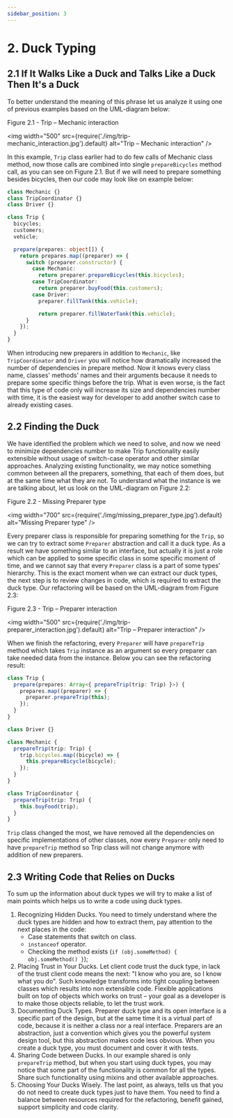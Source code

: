 ```yaml
---
sidebar_position: 3
---
```


# 2. Duck Typing

## 2.1 If It Walks Like a Duck and Talks Like a Duck Then It's a Duck

To better understand the meaning of this phrase let us analyze it using one of previous examples based on the UML-diagram below: 

Figure 2.1 - Trip – Mechanic interaction

<img
    width="500"
    src={require('./img/trip-mechanic_interaction.jpg').default}
    alt="Trip – Mechanic interaction"
/>

In this example, `Trip` class earlier had to do few calls of Mechanic class method, now those calls are combined into single `prepareBicycles` method call, as you can see on Figure 2.1. But if we will need to prepare something besides bicycles, then our code may look like on example below:

```ts title="Listing 2.1"
class Mechanic {}
class TripCoordinator {}
class Driver {}

class Trip {
  bicycles;
  customers;
  vehicle;

  prepare(prepares: object[]) {
    return prepares.map((preparer) => {
      switch (preparer.constructor) {
        case Mechanic:
          return preparer.prepareBicycles(this.bicycles);
        case TripCoordinator:
          return preparer.buyFood(this.customers);
        case Driver:
          preparer.fillTank(this.vehicle);

          return preparer.fillWaterTank(this.vehicle);
      }
    });
  }
}
```

When introducing new preparers in addition to `Mechanic`, like `TripCoordinator` and `Driver` you will notice how dramatically increased the number of dependencies in prepare method. Now it knows every class name, classes' methods' names and their arguments because it needs to prepare some specific things before the trip. What is even worse, is the fact that this type of code only will increase its size and dependencies number with time, it is the easiest way for developer to add another switch case to already existing cases.

## 2.2 Finding the Duck

We have identified the problem which we need to solve, and now we need to minimize dependencies number to make Trip functionality easily extensible without usage of switch-case operator and other similar approaches. Analyzing existing functionality, we may notice something common between all the preparers, something, that each of them does, but at the same time what they are not. To understand what the instance is we are talking about, let us look on the UML-diagram on Figure 2.2:

Figure 2.2 - Missing Preparer type

<img
    width="700"
    src={require('./img/missing_preparer_type.jpg').default}
    alt="Missing Preparer type"
/>

Every preparer class is responsible for preparing something for the `Trip`, so we can try to extract some `Preparer` abstraction and call it a duck type. As a result we have something similar to an interface, but actually it is just a role which can be applied to some specific class in some specific moment of time, and we cannot say that every `Preparer` class is a part of some types' hierarchy. This is the exact moment when we can extract our duck types, the next step is to review changes in code, which is required to extract the duck type. Our refactoring will be based on the UML-diagram from Figure 2.3:

Figure 2.3 - Trip – Preparer interaction

<img
    width="500"
    src={require('./img/trip-preparer_interaction.jpg').default}
    alt="Trip – Preparer interaction"
/>

When we finish the refactoring, every `Preparer` will have `prepareTrip` method which takes `Trip` instance as an argument so every preparer can take needed data from the instance. Below you can see the refactoring result:

```ts title="Listing 2.2"
class Trip {
  prepare(prepares: Array<{ prepareTrip(trip: Trip) }>) {
    prepares.map((preparer) => {
      preparer.prepareTrip(this);
    });
  }
}

class Driver {}

class Mechanic {
  prepareTrip(trip: Trip) {
    trip.bicycles.map((bicycle) => {
      this.prepareBicycle(bicycle);
    });
  }
}

class TripCoordinator {
  prepareTrip(trip: Trip) {
    this.buyFood(trip);
  }
}
```

`Trip` class changed the most, we have removed all the dependencies on specific implementations of other classes, now every `Preparer` only need to have `prepareTrip` method so Trip class will not change anymore with addition of new preparers.

## 2.3 Writing Code that Relies on Ducks

To sum up the information about duck types we will try to make a list of main points which helps us to write a code using duck types.
1. Recognizing Hidden Ducks. You need to timely understand where the duck types are hidden and how to extract them, pay attention to the next places in the code:
   - Case statements that switch on class.
   - `instanceof` operator.
   - Checking the method exists (`if (obj.someMethod) { obj.someMethod() }`);
2. Placing Trust in Your Ducks. Let client code trust the duck type, in lack of the trust client code means the next: "I know who you are, so I know what you do". Such knowledge transforms into tight coupling between classes which results into non extensible code. Flexible applications built on top of objects which works on trust – your goal as a developer is to make those objects reliable, to let the trust work.
3. Documenting Duck Types. Preparer duck type and its open interface is a specific part of the design, but at the same time it is a virtual part of code, because it is neither a class nor a real interface. Preparers are an abstraction, just a convention which gives you the powerful system design tool, but this abstraction makes code less obvious. When you create a duck type, you must document and cover it with tests.
4. Sharing Code between Ducks. In our example shared is only `prepareTrip` method, but when you start using duck types, you may notice that some part of the functionality is common for all the types. Share such functionality using mixins and other available approaches.
5. Choosing Your Ducks Wisely. The last point, as always, tells us that you do not need to create duck types just to have them. You need to find a balance between resources required for the refactoring, benefit gained, support simplicity and code clarity.
